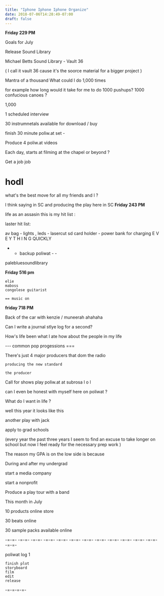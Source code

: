 ```yaml
---
title: "Iphone Iphone Iphone Organize"
date: 2018-07-06T14:28:49-07:00
draft: false
---
```


**Friday 229 PM**


Goals for July

Release Sound Library

Michael Betts Sound Library - Vault 36

( I call it vault 36 cause it's the soorce material for a bigger project )


Mantra of a thousand
What could I do 1,000 times

for example how long would it take for me to do 1000 pushups? 1000 confucious canoes ?


1,000

1 scheduled interview

30 instrumnetals available for download / buy


finish 30 minute poliw.at set -

Produce 4 poliw.at videos  



Each day, starts at filming at the chapel or beyond ?

Get a job job



# hodl


what's the best move for all my friends and I ?

I think saying in SC and producing the play here in SC
**Friday 243 PM**

life as an assasin this is my hit list :

laster hit list:

av bag -
  lights , leds
    - lasercut sd card holder
    - power bank for charging E V E Y T H I N G QUICKLY

 - - backup poliwat - -

palebluesoundlibrary

**Friday 516 pm**

```
elie
maboss
congolese guitarist

== music on

```
**friday 718 PM**

Back of the car with kenzie / muneerah ahahaha


Can I write a journal stlye log for a second?

How's life been what I ate how about the people in my life

---  common pop progessions ===

There's just 4 major producers that dom the radio


```
producing the new standard

the producer
```


Call for shows play poliw.at at subrosa l o l


can I even be honest with myself here on poliwat ?

What do I want in life ?

well this year it looks like this

another play with jack

apply to grad schools

(every year the past three years I seem to find an excuse to take longer on school but now I feel ready for the necessary prep work )

The reason my GPA is on the low side is because

During and after my undergrad

start a media company

start a nonprofit

Produce a play
tour with a band


This month in July

10 products online store

30 beats online

30 sample packs available online

-=-=- -=-=- -=-=- -=-=- -=-=- -=-=- -=-=- -=-=- -=-=- -=-=- -=-=- -=-=- -=-=-


 poliwat log 1

    finish plot
    storyboard
    film
    edit
    release

-=-=-=-=-
